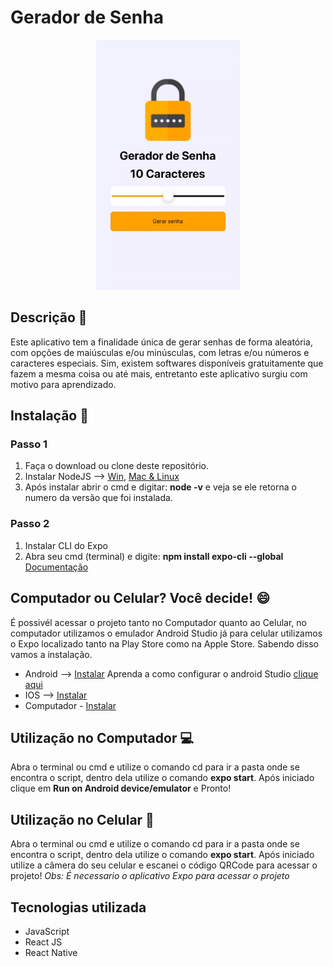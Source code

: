 # Gerador de Senha

<p align="center">
  <img width="230" height="400" src="assets/to_readme/animacao.gif">
</p>

## Descrição 📖
Este aplicativo tem a finalidade única de gerar senhas de forma aleatória, com opções de maiúsculas e/ou minúsculas, com letras e/ou números e caracteres especiais. Sim, existem softwares disponíveis gratuitamente que fazem a mesma coisa ou até mais, entretanto este aplicativo surgiu com motivo para aprendizado.

## Instalação 🚀
### Passo 1
1. Faça o download ou clone deste repositório.
2. Instalar NodeJS --> [Win](https://nodejs.org/en/), [Mac & Linux](https://nodejs.org/en/download/package-manager/)
3. Após instalar abrir o cmd e digitar: **node -v** e veja se ele retorna o numero da versão que foi instalada.
### Passo 2
1. Instalar CLI do Expo
2. Abra seu cmd (terminal) e digite: **npm install expo-cli --global** [Documentação](https://docs.expo.io/versions/latest/) 

## Computador ou Celular? Você decide! 😄
É possivél acessar o projeto tanto no Computador quanto ao Celular, no computador utilizamos o emulador Android Studio já para celular utilizamos o Expo localizado tanto na Play Store como na Apple Store. Sabendo disso vamos a instalação.
* Android --> [Instalar](https://play.google.com/store/apps/details?id=host.exp.exponent&hl=pt_BR&gl=US) Aprenda a como configurar o android Studio [clique aqui](https://developer.android.com/studio/intro/studio-config?hl=pt-br)
* IOS --> [Instalar](https://apps.apple.com/br/app/expo-go/id982107779)
* Computador - [Instalar](https://developer.android.com/studio/)

## Utilização no Computador 💻
Abra o terminal ou cmd e utilize o comando cd para ir a pasta onde se encontra o script, dentro dela utilize o comando **expo start**. Após iniciado clique em **Run on Android device/emulator** e Pronto!

## Utilização no Celular 📱
Abra o terminal ou cmd e utilize o comando cd para ir a pasta onde se encontra o script, dentro dela utilize o comando **expo start**. Após iniciado utilize a câmera do seu celular e escanei o código QRCode para acessar o projeto! *Obs: É necessario o aplicativo Expo para acessar o projeto*

## Tecnologias utilizada
* JavaScript
* React JS
* React Native
